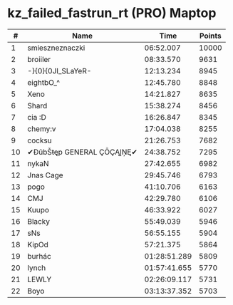 # kz_failed_fastrun_rt (PRO) Maptop

|  # | Name | Time | Points |
|-------------- | -------------- | -------------- | -------------- | 
| 1 | smieszneznaczki | 06:52.007 | 10000 | 
| 2 | broiiler | 08:33.570 | 9631 | 
| 3 | -}{0}{0JI_SLaYeR- | 12:13.234 | 8945 | 
| 4 | eightbO_^ | 12:45.780 | 8848 | 
| 5 | Xeno | 14:21.827 | 8635 | 
| 6 | Shard | 15:38.274 | 8456 | 
| 7 | cia :D | 16:26.847 | 8345 | 
| 8 | chemy:v | 17:04.038 | 8255 | 
| 9 | cocksu | 21:26.753 | 7682 | 
| 10 | ✔ĐûbŠŧęp GENERAL ÇŌÇĄĮŅĘ✔ | 24:38.752 | 7295 | 
| 11 | nykaN | 27:42.655 | 6982 | 
| 12 | Jnas Cage | 29:45.746 | 6793 | 
| 13 | pogo | 41:10.706 | 6163 | 
| 14 | CMJ | 42:29.780 | 6106 | 
| 15 | Kuupo | 46:33.922 | 6027 | 
| 16 | Blacky | 55:49.039 | 5946 | 
| 17 | sNs | 56:55.155 | 5904 | 
| 18 | KipOd | 57:21.375 | 5864 | 
| 19 | burhác | 01:28:51.289 | 5809 | 
| 20 | lynch | 01:57:41.655 | 5770 | 
| 21 | LEWLY | 02:26:09.117 | 5731 | 
| 22 | Boyo | 03:13:37.352 | 5703 | 

